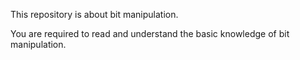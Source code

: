 This repository is about bit manipulation.

You are required to read and understand the basic knowledge of bit manipulation.
